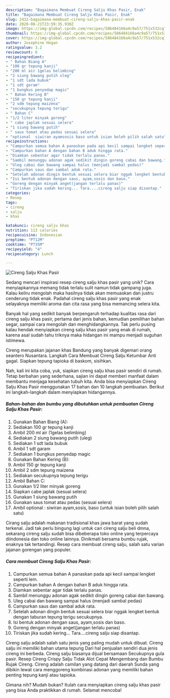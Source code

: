 ```yaml
---
description: "Bagaimana Membuat Cireng Salju Khas Pasir, Enak"
title: "Bagaimana Membuat Cireng Salju Khas Pasir, Enak"
slug: 2432-bagaimana-membuat-cireng-salju-khas-pasir-enak
date: 2020-08-21T23:59:35.930Z
image: https://img-global.cpcdn.com/recipes/586484166a4c9a57/751x532cq70/cireng-salju-khas-pasir-foto-resep-utama.jpg
thumbnail: https://img-global.cpcdn.com/recipes/586484166a4c9a57/751x532cq70/cireng-salju-khas-pasir-foto-resep-utama.jpg
cover: https://img-global.cpcdn.com/recipes/586484166a4c9a57/751x532cq70/cireng-salju-khas-pasir-foto-resep-utama.jpg
author: Josephine Hogan
ratingvalue: 3.2
reviewcount: 6
recipeingredient:
- " Bahan Biang A"
- "100 gr tepung kanji"
- "200 ml air 1gelas belimbing"
- "2 siung bawang putih uleg"
- "1 sdt lada bubuk"
- "1 sdt garam"
- "1 bungkus penyedap magic"
- " Bahan Kering B"
- "150 gr tepung kanji"
- "2 sdm tepung maizena"
- "secukupnya tepung terigu"
- " Bahan C"
- "1/2 liter minyak goreng"
- " cabe japlak sesuai selera"
- "1 siung bawang putih"
- " saus tomat atau pedas sesuai selera"
- "optional  siwiran ayamsosis baso untuk isian boleh pilih salah satu"
recipeinstructions:
- "Campurkan semua bahan A panaskan pada api kecil sampai lengket seperti lem."
- "Campurkan bahan A dengan bahan B aduk hingga rata."
- "Diamkan sebentar agar tidak terlalu panas."
- "Sambil menunggu adonan agak sedikit dingin goreng cabai dan bawang."
- "Uleg cabai dan bawang sampai halus (menjadi sambal pedas)"
- "Campurkan saus dan sambal aduk rata."
- "Setelah adonan dingin bentuk sesuai selera biar nggak lengket bentuk dengan taburan tepung terigu secukupnya."
- "Isi bentuk adonan dengan saus, ayam,sosis dan baso."
- "Goreng dengan minyak anget(jangan terlalu panas)"
- "Tiriskan jika sudah kering... Tara....cireng salju siap disantap."
categories:
- Resep
tags:
- cireng
- salju
- khas

katakunci: cireng salju khas 
nutrition: 113 calories
recipecuisine: Indonesian
preptime: "PT12M"
cooktime: "PT35M"
recipeyield: "4"
recipecategory: Lunch

---
```



![Cireng Salju Khas Pasir](https://img-global.cpcdn.com/recipes/586484166a4c9a57/751x532cq70/cireng-salju-khas-pasir-foto-resep-utama.jpg)

Sedang mencari inspirasi resep cireng salju khas pasir yang unik? Cara menyiapkannya memang tidak terlalu sulit namun tidak gampang juga. Kalau keliru mengolah maka hasilnya tidak akan memuaskan dan justru cenderung tidak enak. Padahal cireng salju khas pasir yang enak selayaknya memiliki aroma dan cita rasa yang bisa memancing selera kita.

Banyak hal yang sedikit banyak berpengaruh terhadap kualitas rasa dari cireng salju khas pasir, pertama dari jenis bahan, kemudian pemilihan bahan segar, sampai cara mengolah dan menghidangkannya. Tak perlu pusing kalau hendak menyiapkan cireng salju khas pasir yang enak di rumah, karena asal sudah tahu triknya maka hidangan ini mampu menjadi suguhan istimewa.

Cireng merupakan jajanan khas Bandung yang banyak digemari orang seantero Nusantara. Langkah Cara Membuat Cireng Salju Ketumbar Anti gagal. Siapkan tepung tapioka di baskom, sisihkan.


Nah, kali ini kita coba, yuk, siapkan cireng salju khas pasir sendiri di rumah. Tetap berbahan yang sederhana, sajian ini dapat memberi manfaat dalam membantu menjaga kesehatan tubuh kita. Anda bisa menyiapkan Cireng Salju Khas Pasir menggunakan 17 bahan dan 10 langkah pembuatan. Berikut ini langkah-langkah dalam menyiapkan hidangannya.

<!--inarticleads1-->

##### Bahan-bahan dan bumbu yang dibutuhkan untuk pembuatan Cireng Salju Khas Pasir:

1. Gunakan  Bahan Biang (A):
1. Sediakan 100 gr tepung kanji
1. Ambil 200 ml air (1gelas belimbing)
1. Sediakan 2 siung bawang putih (uleg)
1. Sediakan 1 sdt lada bubuk
1. Ambil 1 sdt garam
1. Sediakan 1 bungkus penyedap magic
1. Gunakan  Bahan Kering (B):
1. Ambil 150 gr tepung kanji
1. Ambil 2 sdm tepung maizena
1. Sediakan secukupnya tepung terigu
1. Ambil  Bahan C:
1. Gunakan 1/2 liter minyak goreng
1. Siapkan  cabe japlak (sesuai selera)
1. Gunakan 1 siung bawang putih
1. Gunakan  saus tomat atau pedas (sesuai selera)
1. Ambil optional : siwiran ayam,sosis, baso (untuk isian boleh pilih salah satu)


Cirang salju adalah makanan tradisional khas jawa barat yang sudah terkenal. Jadi tak perlu bingung lagi untuk cari cireng salju beli dmna, sekarang cireng salju sudah bisa dibeberapa toko online yang terpercaya diindonesia dan toko online lainnya. Dinikmati bersama bumbu rujak, enaknya tak tertandingi. Resep cara membuat cireng salju, salah satu varian jajanan gorengan yang populer. 

<!--inarticleads2-->

##### Cara membuat Cireng Salju Khas Pasir:

1. Campurkan semua bahan A panaskan pada api kecil sampai lengket seperti lem.
1. Campurkan bahan A dengan bahan B aduk hingga rata.
1. Diamkan sebentar agar tidak terlalu panas.
1. Sambil menunggu adonan agak sedikit dingin goreng cabai dan bawang.
1. Uleg cabai dan bawang sampai halus (menjadi sambal pedas)
1. Campurkan saus dan sambal aduk rata.
1. Setelah adonan dingin bentuk sesuai selera biar nggak lengket bentuk dengan taburan tepung terigu secukupnya.
1. Isi bentuk adonan dengan saus, ayam,sosis dan baso.
1. Goreng dengan minyak anget(jangan terlalu panas)
1. Tiriskan jika sudah kering... Tara....cireng salju siap disantap.


Cireng salju adalah salah satu jenis yang paling mudah untuk dibuat. Cireng salju ini memiliki bahan utama tepung Dari hal penjualan sendiri dua jenis cireng ini berbeda. Cireng salju biasanya dijual bersamaan Secukupnya gula pasir. Resep Cireng Crispy Salju Tidak Alot Cepat Mengembang dan Bumbu Rujak Cireng. Cireng adalah camilan yang datang dari daerah Sunda yang dibikin lewat cara menggoreng kombinasi adonan yang memiliki bahan penting tepung kanji atau tapioka. 

Gimana nih? Mudah bukan? Itulah cara menyiapkan cireng salju khas pasir yang bisa Anda praktikkan di rumah. Selamat mencoba!
